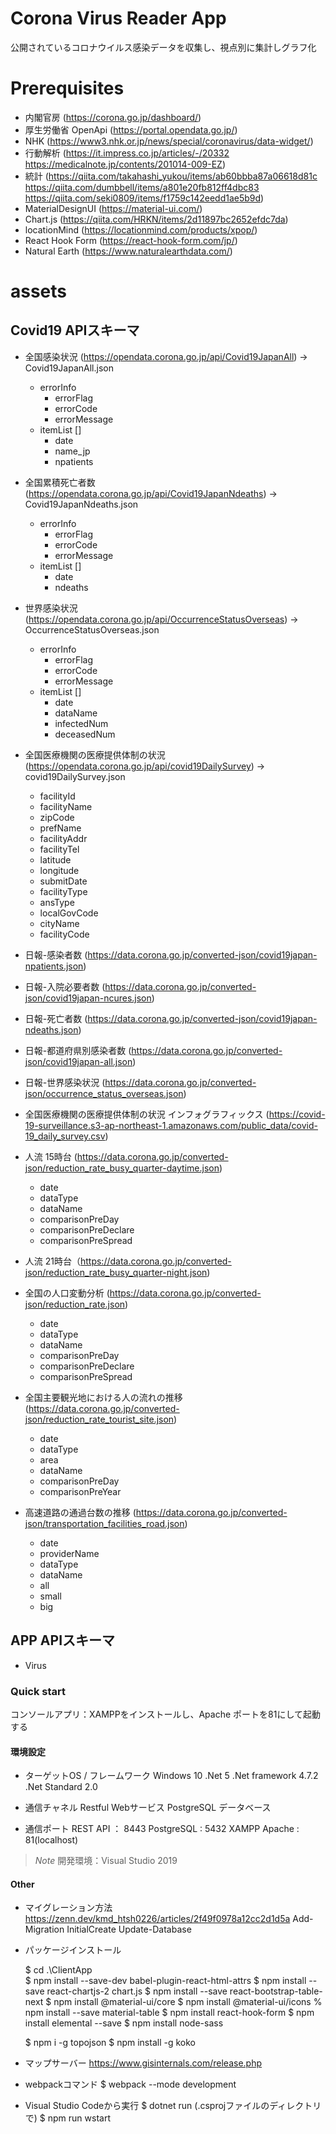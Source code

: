 # Corona Virus Reader App

公開されているコロナウイルス感染データを収集し、視点別に集計しグラフ化

# Prerequisites
* 内閣官房 (https://corona.go.jp/dashboard/)
* 厚生労働省 OpenApi (https://portal.opendata.go.jp/)
* NHK (https://www3.nhk.or.jp/news/special/coronavirus/data-widget/)
* 行動解析 (https://it.impress.co.jp/articles/-/20332 https://medicalnote.jp/contents/201014-009-EZ)
* 統計 (https://qiita.com/takahashi_yukou/items/ab60bbba87a06618d81c
        https://qiita.com/dumbbell/items/a801e20fb812ff4dbc83
        https://qiita.com/seki0809/items/f1759c142eedd1ae5b9d)
* MaterialDesignUI (https://material-ui.com/)
* Chart.js (https://qiita.com/HRKN/items/2d11897bc2652efdc7da)
* locationMind (https://locationmind.com/products/xpop/)
* React Hook Form (https://react-hook-form.com/jp/)
* Natural Earth (https://www.naturalearthdata.com/)

# assets

## Covid19 APIスキーマ
* 全国感染状況 (https://opendata.corona.go.jp/api/Covid19JapanAll) -> Covid19JapanAll.json
  - errorInfo
    - errorFlag
    - errorCode
    - errorMessage
  - itemList []
    - date
    - name_jp
    - npatients

* 全国累積死亡者数 (https://opendata.corona.go.jp/api/Covid19JapanNdeaths) -> Covid19JapanNdeaths.json
  - errorInfo
    - errorFlag
    - errorCode
    - errorMessage
  - itemList []
    - date
    - ndeaths

* 世界感染状況 (https://opendata.corona.go.jp/api/OccurrenceStatusOverseas) -> OccurrenceStatusOverseas.json  
  - errorInfo
    - errorFlag
    - errorCode
    - errorMessage
  - itemList []
    - date
    - dataName
    - infectedNum
    - deceasedNum

* 全国医療機関の医療提供体制の状況 (https://opendata.corona.go.jp/api/covid19DailySurvey) -> covid19DailySurvey.json
  - facilityId
  - facilityName
  - zipCode
  - prefName
  - facilityAddr
  - facilityTel
  - latitude
  - longitude
  - submitDate
  - facilityType
  - ansType
  - localGovCode
  - cityName
  - facilityCode

* 日報-感染者数 (https://data.corona.go.jp/converted-json/covid19japan-npatients.json)

* 日報-入院必要者数 (https://data.corona.go.jp/converted-json/covid19japan-ncures.json)

* 日報-死亡者数 (https://data.corona.go.jp/converted-json/covid19japan-ndeaths.json)

* 日報-都道府県別感染者数 (https://data.corona.go.jp/converted-json/covid19japan-all.json)

* 日報-世界感染状況 (https://data.corona.go.jp/converted-json/occurrence_status_overseas.json)

* 全国医療機関の医療提供体制の状況 インフォグラフィックス (https://covid-19-surveillance.s3-ap-northeast-1.amazonaws.com/public_data/covid-19_daily_survey.csv)

* 人流 15時台 (https://data.corona.go.jp/converted-json/reduction_rate_busy_quarter-daytime.json)

  - date
  - dataType
  - dataName
  - comparisonPreDay
  - comparisonPreDeclare
  - comparisonPreSpread

* 人流 21時台（https://data.corona.go.jp/converted-json/reduction_rate_busy_quarter-night.json)

* 全国の人口変動分析 (https://data.corona.go.jp/converted-json/reduction_rate.json)

  - date
  - dataType
  - dataName
  - comparisonPreDay
  - comparisonPreDeclare
  - comparisonPreSpread

* 全国主要観光地における人の流れの推移 (https://data.corona.go.jp/converted-json/reduction_rate_tourist_site.json)

  - date
  - dataType
  - area
  - dataName
  - comparisonPreDay
  - comparisonPreYear

* 高速道路の通過台数の推移 (https://data.corona.go.jp/converted-json/transportation_facilities_road.json)
  - date 
  - providerName 
  - dataType 
  - dataName 
  - all 
  - small 
  - big

## APP APIスキーマ
* Virus


### Quick start 

コンソールアプリ：XAMPPをインストールし、Apache ポートを81にして起動する

#### 環境設定

- ターゲットOS / フレームワーク
  Windows 10
  .Net 5
  .Net framework 4.7.2
  .Net Standard 2.0

- 通信チャネル
  Restful Webサービス
  PostgreSQL データベース

- 通信ポート
  REST API ： 8443
  PostgreSQL : 5432
  XAMPP Apache : 81(localhost)

> *Note* 開発環境：Visual Studio 2019

#### Other

- マイグレーション方法
  https://zenn.dev/kmd_htsh0226/articles/2f49f0978a12cc2d1d5a
  Add-Migration InitialCreate
  Update-Database

- パッケージインストール

  $ cd .\ClientApp\
  $ npm install --save-dev babel-plugin-react-html-attrs
  $ npm install --save react-chartjs-2 chart.js
  $ npm install --save react-bootstrap-table-next
  $ npm install @material-ui/core
  $ npm install @material-ui/icons
  % npm install --save material-table
  $ npm install react-hook-form
  $ npm install elemental --save
  $ npm install node-sass

  $ npm i -g topojson
  $ npm install -g koko

- マップサーバー
  https://www.gisinternals.com/release.php

- webpackコマンド
  $ webpack --mode development

- Visual Studio Codeから実行
  $ dotnet run (.csprojファイルのディレクトリで)
  $ npm run wstart

